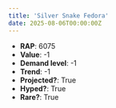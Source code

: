 ```yaml
---
title: 'Silver Snake Fedora'
date: 2025-08-06T00:00:00Z
---
```

- **RAP**: 6075
- **Value**: -1
- **Demand level**: -1
- **Trend**: -1
- **Projected?**: True
- **Hyped?**: True
- **Rare?**: True

